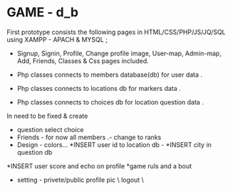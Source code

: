 # GAME - d_b


First prototype consists the following pages in HTML/CSS/PHP/JS/JQ/SQL using XAMPP - APACH & MYSQL ;
* Signup, Signin, Profile, Change profile image, User-map, Admin-map, Add, Friends, Classes & Css pages included.

* Php classes connects to members database(db) for user data .
* Php classes connects to locations db for markers data .
* Php classes connects to choices db for location question data .



 In need to be fixed & create

* question select choice 
 * Friends - for now all members .- change to ranks
 * Design - colors... 
 *INSERT user id to location db - 
 *INSERT city in question db
 
 *INSERT user score and echo on profile
 *game ruls and a bout
 * setting - privete/public profile pic \ logout \ 
 
